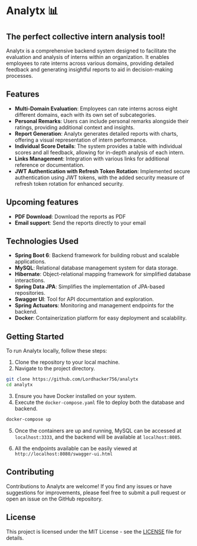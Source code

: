 # Analytx 📊
## The perfect collective intern analysis tool!

Analytx is a comprehensive backend system designed to facilitate the evaluation and analysis of interns within an organization. It enables employees to rate interns across various domains, providing detailed feedback and generating insightful reports to aid in decision-making processes.

## Features

- **Multi-Domain Evaluation**: Employees can rate interns across eight different domains, each with its own set of subcategories.
- **Personal Remarks**: Users can include personal remarks alongside their ratings, providing additional context and insights.
- **Report Generation**: Analytx generates detailed reports with charts, offering a visual representation of intern performance.
- **Individual Score Details**: The system provides a table with individual scores and all feedback, allowing for in-depth analysis of each intern.
- **Links Management**: Integration with various links for additional reference or documentation.
- **JWT Authentication with Refresh Token Rotation**: Implemented secure authentication using JWT tokens, with the added security measure of refresh token rotation for enhanced security.

## Upcoming features
- **PDF Download**: Download the reports as PDF
- **Email support**: Send the reports directly to your email

## Technologies Used

- **Spring Boot 6**: Backend framework for building robust and scalable applications.
- **MySQL**: Relational database management system for data storage.
- **Hibernate**: Object-relational mapping framework for simplified database interactions.
- **Spring Data JPA**: Simplifies the implementation of JPA-based repositories.
- **Swagger UI**: Tool for API documentation and exploration.
- **Spring Actuators**: Monitoring and management endpoints for the backend.
- **Docker**: Containerization platform for easy deployment and scalability.

## Getting Started

To run Analytx locally, follow these steps:

1. Clone the repository to your local machine.
2. Navigate to the project directory.

```bash
git clone https://github.com/Lordhacker756/analytx
cd analytx
```

3. Ensure you have Docker installed on your system.
4. Execute the `docker-compose.yaml` file to deploy both the database and backend.

```bash
docker-compose up
```

5. Once the containers are up and running, MySQL can be accessed at `localhost:3333`, and the backend will be available at `localhost:8085`.

6. All the endpoints available can be easily viewed at `http://localhost:8080/swagger-ui.html`

## Contributing

Contributions to Analytx are welcome! If you find any issues or have suggestions for improvements, please feel free to submit a pull request or open an issue on the GitHub repository.

## License

This project is licensed under the MIT License - see the [LICENSE](LICENSE) file for details.
